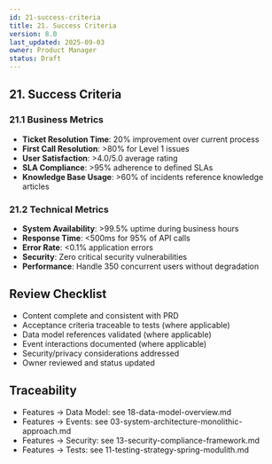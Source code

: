 ```yaml
---
id: 21-success-criteria
title: 21. Success Criteria
version: 8.0
last_updated: 2025-09-03
owner: Product Manager
status: Draft
---
```


## 21. Success Criteria

### 21.1 Business Metrics
- **Ticket Resolution Time**: 20% improvement over current process
- **First Call Resolution**: >80% for Level 1 issues
- **User Satisfaction**: >4.0/5.0 average rating
- **SLA Compliance**: >95% adherence to defined SLAs
- **Knowledge Base Usage**: >60% of incidents reference knowledge articles

### 21.2 Technical Metrics
- **System Availability**: >99.5% uptime during business hours
- **Response Time**: <500ms for 95% of API calls
- **Error Rate**: <0.1% application errors
- **Security**: Zero critical security vulnerabilities
- **Performance**: Handle 350 concurrent users without degradation


## Review Checklist
- Content complete and consistent with PRD
- Acceptance criteria traceable to tests (where applicable)
- Data model references validated (where applicable)
- Event interactions documented (where applicable)
- Security/privacy considerations addressed
- Owner reviewed and status updated

## Traceability
- Features → Data Model: see 18-data-model-overview.md
- Features → Events: see 03-system-architecture-monolithic-approach.md
- Features → Security: see 13-security-compliance-framework.md
- Features → Tests: see 11-testing-strategy-spring-modulith.md
